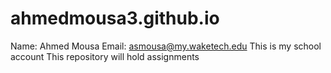 # ahmedmousa3.github.io
Name: Ahmed Mousa 
Email: asmousa@my.waketech.edu 
This is my school account
This repository will hold assignments
